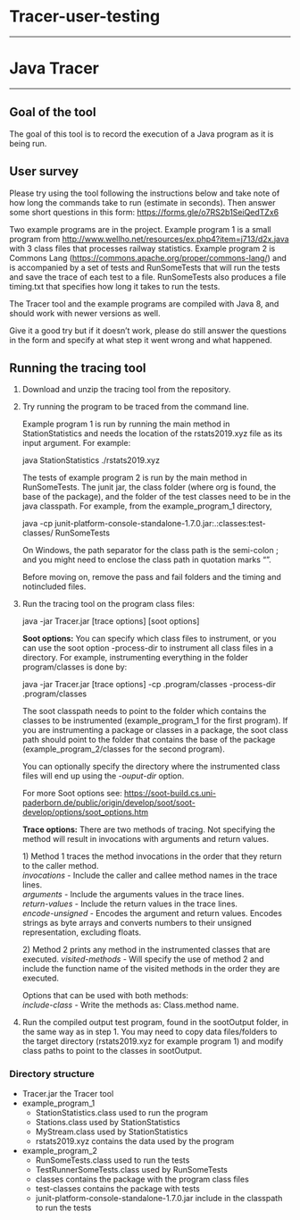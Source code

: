 # Tracer-user-testing
--------
# Java Tracer
---
## Goal of the tool
The goal of this tool is to record the execution of a Java program as it is being run.
## User survey
Please try using the tool following the instructions below and take note of how long the commands take to run (estimate in seconds). Then answer some short questions in this form: https://forms.gle/o7RS2b1SeiQedTZx6

Two example programs are in the project. Example program 1 is a small program from http://www.wellho.net/resources/ex.php4?item=j713/d2x.java with 3 class files that processes railway statistics. Example program 2 is Commons Lang (https://commons.apache.org/proper/commons-lang/) and is accompanied by a set of tests and RunSomeTests that will run the tests and save the trace of each test to a file. RunSomeTests also produces a file timing.txt that specifies how long it takes to run the tests.

The Tracer tool and the example programs are compiled with Java 8, and should work with newer versions as well.

Give it a good try but if it doesn’t work, please do still answer the questions in the form and specify at what step it went wrong and what happened. 
## Running the tracing tool
1.	Download and unzip the tracing tool from the repository.

2.	Try running the program to be traced from the command line. 

    Example program 1 is run by running the main method in StationStatistics and needs the location of the rstats2019.xyz file as its input argument. For example:
	
	java StationStatistics ./rstats2019.xyz
	
	The tests of example program 2 is run by the main method in RunSomeTests. The junit jar, the class folder (where org is found, the base of the package), and the folder of the test classes need to be in the java classpath. For example, from the example_program_1 directory, 

	java -cp junit-platform-console-standalone-1.7.0.jar:.:classes:test-classes/ RunSomeTests

    On Windows, the path separator for the class path is the semi-colon ; and you might need to enclose the class path in quotation marks “”. 

    Before moving on, remove the pass and fail folders and the timing and notincluded files. 
3.	Run the tracing tool on the program class files:

	java -jar Tracer.jar [trace options] [soot options]

    **Soot options:** You can specify which class files to instrument, or you can use the soot option -process-dir to instrument all class files in a directory. For example, instrumenting everything in the folder program/classes is done by: 

	java -jar Tracer.jar [trace options] -cp .program/classes -process-dir .program/classes

    The soot classpath needs to point to the folder which contains the classes to be instrumented (example_program_1 for the first program). If you are instrumenting a package or classes in a package, the soot class path should point to the folder that contains the base of the package (example_program_2/classes for the second program).
    
    You can optionally specify the directory where the instrumented class files will end up using the *-ouput-dir* option.
	
	For more Soot options see: https://soot-build.cs.uni-paderborn.de/public/origin/develop/soot/soot-develop/options/soot_options.htm 
    
    **Trace options:** There are two methods of tracing. Not specifying the method will result in invocations with arguments and return values. 
    
    1\)	Method 1 traces the method invocations in the order that they return to the caller method.  
        *invocations*  - Include the caller and callee method names in the trace lines.  
        *arguments* - Include the arguments values in the trace lines.  
        *return-values* - Include the return values in the trace lines.  
		*encode-unsigned* - Encodes the argument and return values. Encodes strings as byte arrays and converts numbers to their unsigned representation, excluding floats.
        
    2\)	Method 2 prints any method in the instrumented classes that are executed.
        *visited-methods* - Will specify the use of method 2 and include the function name of the visited methods in the order they are executed.  
        
    Options that can be used with both methods:  
*include-class* - Write the methods as: Class.method name.  
4.	Run the compiled output test program, found in the sootOutput folder, in the same way as in step 1. You may need to copy data files/folders to the target directory (rstats2019.xyz for example program 1) and modify class paths to point to the classes in sootOutput.



### Directory structure
* Tracer.jar the Tracer tool
* example_program_1
    * StationStatistics.class used to run the program
    * Stations.class used by StationStatistics 
    * MyStream.class used by StationStatistics
    * rstats2019.xyz contains the data used by the program
* example_program_2
    * RunSomeTests.class used to run the tests
    * TestRunnerSomeTests.class used by RunSomeTests
    * classes contains the package with the program class files
    * test-classes contains the package with tests
    * junit-platform-console-standalone-1.7.0.jar include in the classpath to run the tests

